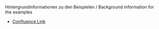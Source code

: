 Hintergrundinformationen zu den Beispielen / Background information for the examples
- [Confluence Link](https://mio.kbv.de/pages/viewpage.action?pageId=144801902)

